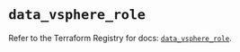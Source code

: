 # `data_vsphere_role`

Refer to the Terraform Registry for docs: [`data_vsphere_role`](https://registry.terraform.io/providers/hashicorp/vsphere/2.6.1/docs/data-sources/role).
